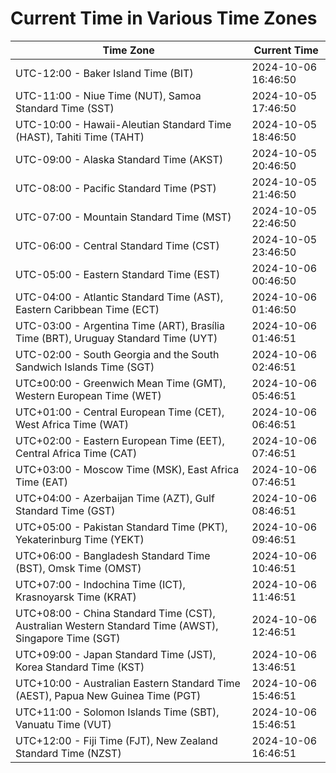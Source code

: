 # Current Time in Various Time Zones

| Time Zone | Current Time |
|-----------|--------------|
| UTC-12:00 - Baker Island Time (BIT) | 2024-10-06 16:46:50 |
| UTC-11:00 - Niue Time (NUT), Samoa Standard Time (SST) | 2024-10-05 17:46:50 |
| UTC-10:00 - Hawaii-Aleutian Standard Time (HAST), Tahiti Time (TAHT) | 2024-10-05 18:46:50 |
| UTC-09:00 - Alaska Standard Time (AKST) | 2024-10-05 20:46:50 |
| UTC-08:00 - Pacific Standard Time (PST) | 2024-10-05 21:46:50 |
| UTC-07:00 - Mountain Standard Time (MST) | 2024-10-05 22:46:50 |
| UTC-06:00 - Central Standard Time (CST) | 2024-10-05 23:46:50 |
| UTC-05:00 - Eastern Standard Time (EST) | 2024-10-06 00:46:50 |
| UTC-04:00 - Atlantic Standard Time (AST), Eastern Caribbean Time (ECT) | 2024-10-06 01:46:50 |
| UTC-03:00 - Argentina Time (ART), Brasília Time (BRT), Uruguay Standard Time (UYT) | 2024-10-06 01:46:51 |
| UTC-02:00 - South Georgia and the South Sandwich Islands Time (SGT) | 2024-10-06 02:46:51 |
| UTC±00:00 - Greenwich Mean Time (GMT), Western European Time (WET) | 2024-10-06 05:46:51 |
| UTC+01:00 - Central European Time (CET), West Africa Time (WAT) | 2024-10-06 06:46:51 |
| UTC+02:00 - Eastern European Time (EET), Central Africa Time (CAT) | 2024-10-06 07:46:51 |
| UTC+03:00 - Moscow Time (MSK), East Africa Time (EAT) | 2024-10-06 07:46:51 |
| UTC+04:00 - Azerbaijan Time (AZT), Gulf Standard Time (GST) | 2024-10-06 08:46:51 |
| UTC+05:00 - Pakistan Standard Time (PKT), Yekaterinburg Time (YEKT) | 2024-10-06 09:46:51 |
| UTC+06:00 - Bangladesh Standard Time (BST), Omsk Time (OMST) | 2024-10-06 10:46:51 |
| UTC+07:00 - Indochina Time (ICT), Krasnoyarsk Time (KRAT) | 2024-10-06 11:46:51 |
| UTC+08:00 - China Standard Time (CST), Australian Western Standard Time (AWST), Singapore Time (SGT) | 2024-10-06 12:46:51 |
| UTC+09:00 - Japan Standard Time (JST), Korea Standard Time (KST) | 2024-10-06 13:46:51 |
| UTC+10:00 - Australian Eastern Standard Time (AEST), Papua New Guinea Time (PGT) | 2024-10-06 15:46:51 |
| UTC+11:00 - Solomon Islands Time (SBT), Vanuatu Time (VUT) | 2024-10-06 15:46:51 |
| UTC+12:00 - Fiji Time (FJT), New Zealand Standard Time (NZST) | 2024-10-06 16:46:51 |
